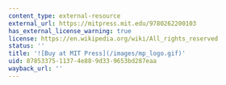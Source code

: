 ```yaml
---
content_type: external-resource
external_url: https://mitpress.mit.edu/9780262200103
has_external_license_warning: true
license: https://en.wikipedia.org/wiki/All_rights_reserved
status: ''
title: '![Buy at MIT Press](/images/mp_logo.gif)'
uid: 87853375-1137-4e88-9d33-9653bd287eaa
wayback_url: ''
---
```

